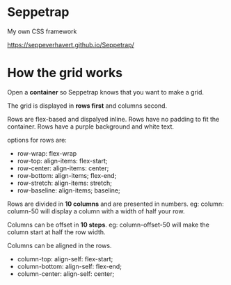 # Seppetrap
My own CSS framework

https://seppeverhavert.github.io/Seppetrap/

# How the grid works
  
Open a **container** so Seppetrap knows that you want to make a grid.

The grid is displayed in **rows first** and columns second.

Rows are flex-based and dispalyed inline.
Rows have no padding to fit the container.
Rows have a purple background and white text.
  
options for rows are:
  - row-wrap: flex-wrap
  - row-top: align-items: flex-start;
  - row-center: align-items: center;
  - row-bottom: align-items; flex-end;
  - row-stretch: align-items: stretch;
  - row-baseline: align-items; baseline;
  
  Rows are divided in **10 columns** and are presented in numbers.
  eg: column: column-50 will display a column with a width of half your row.
  
  Columns can be offset in **10 steps**.
  eg: column-offset-50 will make the column start at half the row width.
  
  Columns can be aligned in the rows.
  - column-top:  align-self: flex-start;
  - column-bottom: align-self: flex-end;
  - column-center: align-self: center;
  

  
